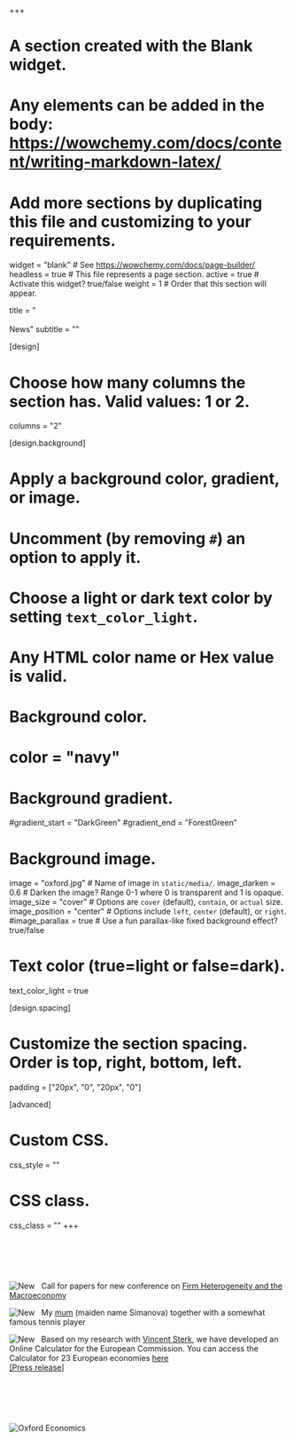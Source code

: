 +++
# A section created with the Blank widget.
# Any elements can be added in the body: https://wowchemy.com/docs/content/writing-markdown-latex/
# Add more sections by duplicating this file and customizing to your requirements.

widget = "blank"  # See https://wowchemy.com/docs/page-builder/
headless = true  # This file represents a page section.
active = true  # Activate this widget? true/false
weight = 1  # Order that this section will appear.

title = "<br><br>News"
subtitle = ""

[design]
  # Choose how many columns the section has. Valid values: 1 or 2.
  columns = "2"

[design.background]
  # Apply a background color, gradient, or image.
  #   Uncomment (by removing `#`) an option to apply it.
  #   Choose a light or dark text color by setting `text_color_light`.
  #   Any HTML color name or Hex value is valid.

  # Background color.
  # color = "navy"

  # Background gradient.
  #gradient_start = "DarkGreen"
  #gradient_end = "ForestGreen"

  # Background image.
  image = "oxford.jpg"  # Name of image in `static/media/`.
  image_darken = 0.6  # Darken the image? Range 0-1 where 0 is transparent and 1 is opaque.
  image_size = "cover"  #  Options are `cover` (default), `contain`, or `actual` size.
  image_position = "center"  # Options include `left`, `center` (default), or `right`.
  #image_parallax = true  # Use a fun parallax-like fixed background effect? true/false

  # Text color (true=light or false=dark).
  text_color_light = true

[design.spacing]
  # Customize the section spacing. Order is top, right, bottom, left.
  padding = ["20px", "0", "20px", "0"]

[advanced]
 # Custom CSS.
 css_style = ""

 # CSS class.
 css_class = ""
+++

# &nbsp;

![New](img/new_sign.png)   Call for papers for new conference on [Firm Heterogeneity and the Macroeconomy](firmmacro/)  

![New](img/new_sign.png)   My [mum](./Photos/Mama.jpg) (maiden name Simanova) together with a somewhat famous tennis player  

![New](img/new_sign.png)   Based on my research with [Vincent Sterk](http://www.homepages.ucl.ac.uk/~uctpvst/), we have developed an Online Calculator for the European Commission. You can access the Calculator for 23 European economies [here](https://ec.europa.eu/jrc/en/covid-19-start-up-calculator)  
[\[Press release\]](https://ec.europa.eu/jrc/en/news/supporting-new-eu-businesses-could-protect-over-35m-jobs-coming-decade-jrc-analysis-shows)

# &nbsp;

![Oxford Economics](img/econoxlogo.png)


# &nbsp;
# &nbsp;
# &nbsp;
